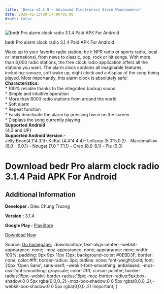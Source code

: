 ```yaml
---
title: 'Denso v2.1.9 – Advanced Electronics Store Woocommerce'
date: 2020-01-13T09:54:00+01:00
draft: false
---
```


![bedr Pro alarm clock radio 3.1.4 Paid APK For Android](https://i2.wp.com/apkhome.net/wp-content/uploads/2020/01/bedr-Pro-alarm-clock-radio-3.1.4-Paid.png "bedr Pro alarm clock radio 3.1.4 Paid APK For Android")

  

bedr Pro alarm clock radio 3.1.4 Paid APK For Android

Wake up to your favorite radio station, be it NPR radio or sports radio, local or international, from news to classic, pop, rock or hit songs. With more than 8,000 radio stations, the free clock radio application offers all the stations you want. The alarm clock contains all imaginable features, including: snooze, soft wake up, night clock and a display of the song being played. Most importantly, this alarm clock is absolutely safe!  
**Characteristics:**  
\* 100% reliable thanks to the integrated backup sound  
\* Simple and intuitive operation  
\* More than 8000 radio stations from around the world  
\* Soft alarm  
\* Repeat function  
\* Easily deactivate the alarm by pressing twice on the screen  
\* Displays the song currently playing  
**Supported Android**  
{4.2 and UP}  
**Supported Android Version**:-  
Jelly Bean(4.1"4.3.1)- KitKat (4.4"4.4.4)- Lollipop (5.0"5.0.2) - Marshmallow (6.0 - 6.0.1) - Nougat (7.0 " 7.1.1) - Oreo (8.0-8.1) - Pie (9.0)

Download bedr Pro alarm clock radio 3.1.4 Paid APK For Android
==============================================================

Additional Information
----------------------

**Developer :** Dieu Chung Truong

**Version :** 3.1.4

**Google Play :** [PlayStore](https://play.google.com/store/apps/details?id=com.bedr_radio.proapp)

  

[Download Now](https://store4app.co/post/bedr-pro-alarm-clock-radio-3-1-4-paid-apk-for-android_1578850317)

  
Source: [Go homepage.](https://store4app.co/post/bedr-pro-alarm-clock-radio-3-1-4-paid-apk-for-android_1578850317) .downloadtop{ text-align:center; -webkit-appearance: none; -moz-appearance: none; appearance: none; width: 100%; padding: 9px 9px 11px 13px; background-color: #0EBD3F; border: none; color:#fff; border-radius: 3px; outline: none; font-weight;bold; font: 20px 'Open Sans', sans-serif; -webkit-font-smoothing: antialiased; -moz-osx-font-smoothing: grayscale; color: #fff; cursor: pointer; border-radius:15px;-webkit-border-radius:15px;-moz-border-radius:5px;box-shadow:0 0 5px rgba(0,0,0,.2);-moz-box-shadow:0 0 5px rgba(0,0,0,.2);-webkit-box-shadow:0 0 5px rgba(0,0,0,.2) !important; }